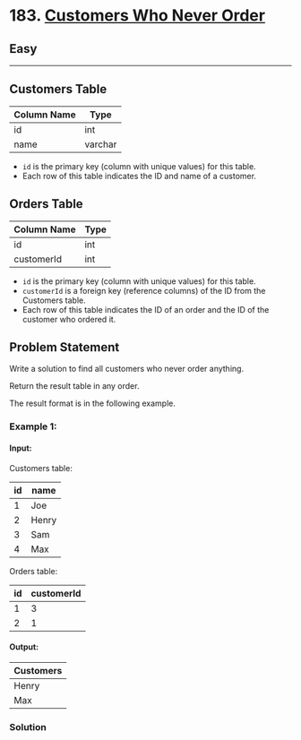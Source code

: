 # 183. [Customers Who Never Order](https://leetcode.com/problems/customers-who-never-order/description/)

## Easy
<hr><div>

## Customers Table

| Column Name | Type    |
|-------------|---------|
| id          | int     |
| name        | varchar |

- `id` is the primary key (column with unique values) for this table.
- Each row of this table indicates the ID and name of a customer.

## Orders Table

| Column Name | Type |
|-------------|------|
| id          | int  |
| customerId  | int  |

- `id` is the primary key (column with unique values) for this table.
- `customerId` is a foreign key (reference columns) of the ID from the Customers table.
- Each row of this table indicates the ID of an order and the ID of the customer who ordered it.

## Problem Statement

Write a solution to find all customers who never order anything.

Return the result table in any order.

The result format is in the following example.

### Example 1:

#### Input:

Customers table:

| id | name  |
|----|-------|
| 1  | Joe   |
| 2  | Henry |
| 3  | Sam   |
| 4  | Max   |

Orders table:

| id | customerId |
|----|------------|
| 1  | 3          |
| 2  | 1          |

#### Output:

| Customers |
|-----------|
| Henry     |
| Max       |


### Solution